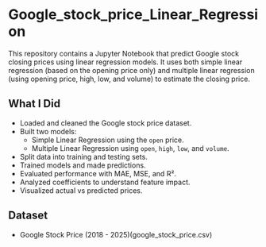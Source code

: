 # Google_stock_price_Linear_Regression
This repository contains a Jupyter Notebook that predict Google stock closing prices using linear regression models. It uses both simple linear regression (based on the opening price only) and multiple linear regression (using opening price, high, low, and volume) to estimate the closing price.

## What I Did
- Loaded and cleaned the Google stock price dataset.
- Built two models:
  - Simple Linear Regression using the `open` price.
  - Multiple Linear Regression using `open`, `high`, `low`, and `volume`.
- Split data into training and testing sets.
- Trained models and made predictions.
- Evaluated performance with MAE, MSE, and R².
- Analyzed coefficients to understand feature impact.
- Visualized actual vs predicted prices.

## Dataset
- Google Stock Price (2018 - 2025)(google_stock_price.csv)
